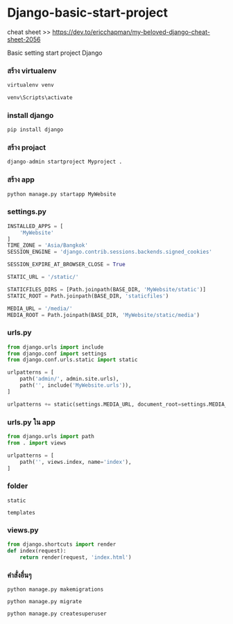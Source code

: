 # Django-basic-start-project


cheat sheet  >> https://dev.to/ericchapman/my-beloved-django-cheat-sheet-2056


Basic setting start project Django 
### สร้าง virtualenv
```python
virtualenv venv
```
```python
venv\Scripts\activate
```
### install django
```python
pip install django
```
### สร้าง projact
```python
django-admin startproject Myproject .
```
### สร้าง app 
```python
python manage.py startapp MyWebsite
```
### settings.py 
```python
INSTALLED_APPS = [
	'MyWebsite'
]
TIME_ZONE = 'Asia/Bangkok'
SESSION_ENGINE = 'django.contrib.sessions.backends.signed_cookies'

SESSION_EXPIRE_AT_BROWSER_CLOSE = True

STATIC_URL = '/static/'

STATICFILES_DIRS = [Path.joinpath(BASE_DIR, 'MyWebsite/static')]
STATIC_ROOT = Path.joinpath(BASE_DIR, 'staticfiles')

MEDIA_URL = '/media/'
MEDIA_ROOT = Path.joinpath(BASE_DIR, 'MyWebsite/static/media')
```
### urls.py 
```python
from django.urls import include
from django.conf import settings
from django.conf.urls.static import static

urlpatterns = [
    path('admin/', admin.site.urls),
    path('', include('MyWebsite.urls')),
]

urlpatterns += static(settings.MEDIA_URL, document_root=settings.MEDIA_ROOT)
```
### urls.py ใน app
```python
from django.urls import path
from . import views

urlpatterns = [
    path('', views.index, name='index'),
]
```
### folder
`static`

`templates`
### views.py
```python
from django.shortcuts import render
def index(request):
    return render(request, 'index.html')
```
### คำสั่งอื่นๆ
`python manage.py makemigrations`

`python manage.py migrate`

`python manage.py createsuperuser`
